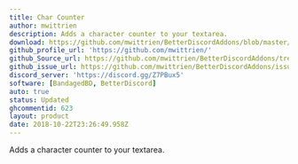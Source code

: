 ```yaml
---
title: Char Counter
author: mwittrien
description: Adds a character counter to your textarea.
download: https://github.com/mwittrien/BetterDiscordAddons/blob/master/Plugins/CharCounter/CharCounter.plugin.js
github_profile_url: 'https://github.com/mwittrien/'
github_Source_url: https://github.com/mwittrien/BetterDiscordAddons/tree/master/Plugins/CharCounter
github_issue_url: https://github.com/mwittrien/BetterDiscordAddons/issues/
discord_server: 'https://discord.gg/Z7PBux5'
software: [BandagedBD, BetterDiscord]
auto: true
status: Updated
ghcommentid: 623
layout: product
date: 2018-10-22T23:26:49.958Z
---
```

Adds a character counter to your textarea.